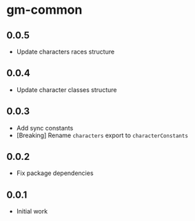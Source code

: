 # gm-common

## 0.0.5

- Update characters races structure

## 0.0.4

- Update character classes structure

## 0.0.3

- Add sync constants
- [Breaking] Rename `characters` export to `characterConstants`

## 0.0.2

- Fix package dependencies

## 0.0.1

- Initial work
